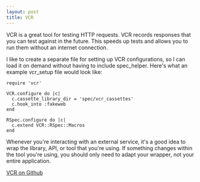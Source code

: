 ```yaml
---
layout: post
title: VCR
---
```

VCR is a great tool for testing HTTP requests. VCR records responses
that you can test against in the future. This speeds up tests and allows
you to run them without an internet connection.

I like to create a separate file for setting up VCR configurations, so I
can load it on demand without having to include spec_helper. Here's what
an example vcr_setup file would look like:

    require 'vcr'

    VCR.configure do |c|
      c.cassette_library_dir = 'spec/vcr_cassettes'
      c.hook_into :fakeweb
    end

    RSpec.configure do |c|
      c.extend VCR::RSpec::Macros
    end

Whenever you're interacting with an external service, it's a good idea
to wrap the library, API, or tool that you're using. If something
changes within the tool you're using, you should only need to adapt your
wrapper, not your entire application.

[VCR on Github](https://github.com/myronmarston/vcr)
